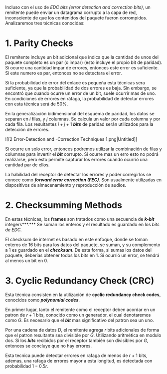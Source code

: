 Incluso con el uso de *EDC bits (error detection and correction bits)*, un remitente puede enviar un datagrama corrupto a la capa de red, inconsciente de que los contenidos del paquete fueron corrompidos. Analizaremos tres técnicas conocidas:

# 1. Parity Checks

El remitente incluye un bit adicional que indica que la cantidad de unos del paquete completo es un par (o impar) (esto incluye el propio bit de paridad). Si ocurre una cantidad impar de errores, entonces este error es suficiente. Si este numero es par, entonces no se detectara el error. 

Si la probabilidad de error del enlace es pequeña esta técnicas sera suficiente, ya que la probabilidad de dos errores es baja. Sin embargo, se encontró que cuando ocurre un error de un bit, suele ocurrir mas de uno. En condiciones de errores en ráfaga, la probabilidad de detectar errores con esta técnica será de 50%.

En la generalización bidimensional del esquema de paridad, los datos se separan en $i$ filas, y $j$ columnas. Se calcula un valor por cada columna y por cada fila. Los resultantes $i+j+1$ ***bits*** de paridad serán utilizados para la detección de errores.

![[2 Error-Detection and -Correction Techniques 1.png|Untitled]]

Si ocurre un solo error, entonces podremos utilizar la combinación de filas y columnas para invertir el ***bit*** corrupto. Si ocurre mas un erro esto no podrá realizarse, pero esto permite capturar los errores cuando ocurrió una cantidad par de ellos.

La habilidad del receptor de detectar los errores y poder corregirlos se conoce como ***forward error correction (FEC)***. Son usualmente utilizadas en dispositivos de almacenamiento y reproducción de audios. 

# 2. Checksumming Methods

En estas técnicas, los **frames** son tratados como una secuencia de ***k-bit*** integers***.*** Se suman los enteros y el resultado es guardado en los *bits de EDC.*  

El checksum de internet es basado en este enfoque, donde se toman enteros de 16 bits para los datos del paquete, se suman, y su complemento a 1 es guardado en el ***checksum***. De esta forma, si sumas los datos del paquete, deberías obtener todos los bits en 1. Si ocurrió un error, se tendrá al menos un bit en 0. 

# 3. Cyclic Redundancy Check (CRC)

Esta técnica consisten en la utilización de **cyclic redundancy check codes**, conocidos como ***polynomial codes***.

En primer lugar, tanto el remitente como el receptor deben acordar en un patron de $r{+}1$ bits, conocido como un generador, el cual denotaremos como $G$. Es necesario que el ***bit*** mas significativo del patron sea un uno.

Por una cadena de datos $D$, el remitente agrega $r$ bits adicionales de forma que el patron resultante sea divisible por $G$. Utilizando aritmética en modulo dos. Si los ***bits*** recibidos por el receptor también son divisibles por $G$, entonces se concluye que no hay errores.

Esta tecnica puede detectar errores en rafaga de menos de $r+1$ bits, ademas, una rafaga de errores mayor a esta longitud, es detectada con probabilidad $1{-}0.5r$.